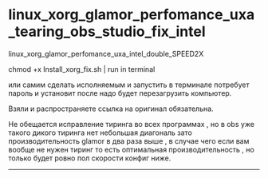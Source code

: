 # linux_xorg_glamor_perfomance_uxa_tearing_obs_studio_fix_intel
linux_xorg_glamor_perfomance_uxa_intel_double_SPEED2X

chmod +x Install_xorg_fix.sh | run in terminal

или самим сделать исполняемым и запустить в терминале потребует пароль и установит после надо будет перезагрузить компьютер.

Взяли и распространяете ссылка на оригинал обязательна.

Не обещается исправление тиринга во всех программах , но в obs уже такого дикого тиринга нет небольшая диагональ зато производительность glamor в два раза выше , в случае чего если вам вообще не нужен тиринг то есть оптимальная производительность , но только будет ровно пол скорости конфиг ниже.

------------------------------------------------------------------------------------------------------------------------------





